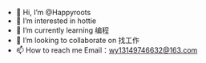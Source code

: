 - 👋 Hi, I’m @Happyroots
- 👀 I’m interested in hottie
- 🌱 I’m currently learning 编程
- 💞️ I’m looking to collaborate on 找工作
- 📫 How to reach me Email：wy13149746632@163.com

<!---
Happyroots/Happyroots is a ✨ special ✨ repository because its `README.md` (this file) appears on your GitHub profile.
You can click the Preview link to take a look at your changes.
--->
